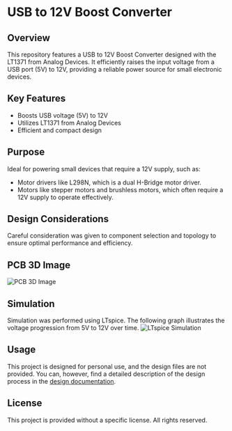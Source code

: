 # USB to 12V Boost Converter

## Overview
This repository features a USB to 12V Boost Converter designed with the LT1371 from Analog Devices. It efficiently raises the input voltage from a USB port (5V) to 12V, providing a reliable power source for small electronic devices.

## Key Features
- Boosts USB voltage (5V) to 12V
- Utilizes LT1371 from Analog Devices
- Efficient and compact design

## Purpose
Ideal for powering small devices that require a 12V supply, such as:
- Motor drivers like L298N, which is a dual H-Bridge motor driver.
- Motors like stepper motors and brushless motors, which often require a 12V supply to operate effectively.

## Design Considerations
Careful consideration was given to component selection and topology to ensure optimal performance and efficiency.

## PCB 3D Image
![PCB 3D Image](https://github.com/zack1ng/images/blob/main/PCB.png?raw=true)

## Simulation
Simulation was performed using LTspice. The following graph illustrates the voltage progression from 5V to 12V over time.
![LTspice Simulation](https://github.com/zack1ng/images/blob/main/Simulation.png?raw=true)

## Usage
This project is designed for personal use, and the design files are not provided. You can, however, find a detailed description of the design process in the [design documentation](docs/design_documentation.md).

## License
This project is provided without a specific license. All rights reserved.




